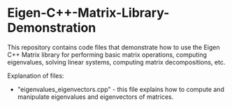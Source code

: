 # Eigen-C++-Matrix-Library-Demonstration

This repository contains code files that demonstrate how to use the Eigen C++ Matrix library for performing basic matrix operations, computing eigenvalues, solving linear systems, computing matrix decompositions, etc.

Explanation of files:

- "eigenvalues_eigenvectors.cpp" - this file explains how to compute and manipulate eigenvalues and eigenvectors of matrices.
